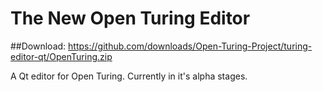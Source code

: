 # The New Open Turing Editor
##Download: https://github.com/downloads/Open-Turing-Project/turing-editor-qt/OpenTuring.zip

A Qt editor for Open Turing. Currently in it's alpha stages.
